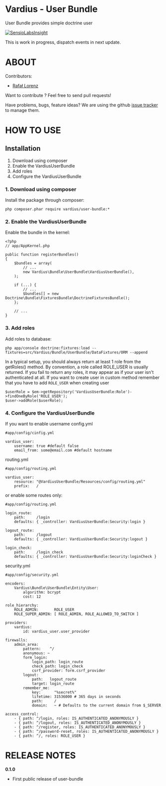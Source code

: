 Vardius - User Bundle
======================================

User Bundle provides simple doctrine user

[![SensioLabsInsight](https://insight.sensiolabs.com/projects/6fa73f37-04c8-493c-b690-55c85de3f6da/big.png)](https://insight.sensiolabs.com/projects/6fa73f37-04c8-493c-b690-55c85de3f6da)

This is work in progress, dispatch events in next update.

ABOUT
==================================================
Contributors:

* [Rafał Lorenz](http://rafallorenz.com)

Want to contribute ? Feel free to send pull requests!

Have problems, bugs, feature ideas?
We are using the github [issue tracker](https://github.com/vardius/user-bundle/issues) to manage them.

HOW TO USE
==================================================

Installation
----------------
1. Download using composer
2. Enable the VardiusUserBundle
3. Add roles
4. Configure the VardiusUserBundle


### 1. Download using composer

Install the package through composer:

    php composer.phar require vardius/user-bundle:*

### 2. Enable the VardiusUserBundle
Enable the bundle in the kernel:

    <?php
    // app/AppKernel.php

    public function registerBundles()
    {
        $bundles = array(
            // ...
            new Vardius\Bundle\UserBundle\VardiusUserBundle(),
        );
        
        if (...) {
            // ...
            $bundles[] = new Doctrine\Bundle\FixturesBundle\DoctrineFixturesBundle();
        };
            
        // ...
    }
    
### 3. Add roles
Add roles to database:

    php app/console doctrine:fixtures:load --fixtures=src/Vardius/Bundle/UserBundle/DataFixtures/ORM --append

In a typical setup, you should always return at least 1 role from the getRoles() method. By convention,
a role called ROLE_USER is usually returned. If you fail to return any roles,
it may appear as if your user isn't authenticated at all.
If you want to create user in custom method remember that you have to add `ROLE_USER` when creating user

    $userRole = $em->getRepository('VardiusUserBundle:Role')->findOneByRole('ROLE_USER');
    $user->addRole($userRole);

### 4. Configure the VardiusUserBundle

If you want to enable username
config.yml

    #app/config/cinfig.yml
    
    vardius_user:
        username: true #default false
        email_from: some@email.com #default hostname
        
routing.yml

    #app/config/routing.yml
    
    vardius_user:
        resource: "@VardiusUserBundle/Resources/config/routing.yml"
        prefix:   /
        
or enable some routes only:

    #app/config/routing.yml
    
    login_route:
        path:     /login
        defaults: { _controller: VardiusUserBundle:Security:login }
    
    logout_route:
        path:     /logout
        defaults: { _controller: VardiusUserBundle:Security:logout }
    
    login_check:
        path:     /login_check
        defaults: { _controller: VardiusUserBundle:Security:loginCheck }
        
security.yml

    #app/config/security.yml
    
    encoders:
        Vardius\Bundle\UserBundle\Entity\User:
            algorithm: bcrypt
            cost: 12

    role_hierarchy:
        ROLE_ADMIN:       ROLE_USER
        ROLE_SUPER_ADMIN: [ ROLE_ADMIN, ROLE_ALLOWED_TO_SWITCH ]

    providers:
        vardius:
            id: vardius_user.user_provider

    firewalls:
        admin_area:
            pattern:    ^/
            anonymous: ~
            form_login:
                login_path: login_route
                check_path: login_check
                csrf_provider: form.csrf_provider
            logout:
                path:   logout_route
                target: login_route
            remember_me:
                key:      "%secret%"
                lifetime: 31536000 # 365 days in seconds
                path:     /
                domain:   ~ # Defaults to the current domain from $_SERVER

    access_control:
        - { path: ^/login, roles: IS_AUTHENTICATED_ANONYMOUSLY }
        - { path: ^/logout, roles: IS_AUTHENTICATED_ANONYMOUSLY }
        - { path: ^/register, roles: IS_AUTHENTICATED_ANONYMOUSLY }
        - { path: ^/password-reset, roles: IS_AUTHENTICATED_ANONYMOUSLY }
        - { path: ^/, roles: ROLE_USER }

RELEASE NOTES
==================================================
**0.1.0**

- First public release of user-bundle
